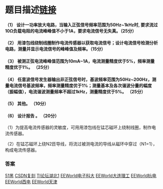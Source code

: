 # 题目描述[链接](https://wusiyuan.blog.csdn.net/article/details/117034668)
#### （1） 设计一功率放大电路，当输入正弦信号频率范围为50Hz~1kHz时, 要求流过10Ω负载电阻的电流峰峰值不小于1A，要求电流信号无失真。（25分）

#### （2） 用漆包线绕制线圈制作电流传感器以获取电流信号；设计电流信号检测分析电路，测量并显示电流信号的峰峰值及频率。（15分）

#### （3） 被测正弦电流峰峰值范围为10mA~1A，电流测量精度优于5%，频率测量精度优于1%。 （25分）

#### （4） 任意波信号发生器输出非正弦信号时，基波频率范围为50Hz~200Hz，测量电流信号基波频率，频率测量精度优于1%；测量基本及各次谐波分量的幅度（振幅值），电流谐波测量频率不超过1kHz，测量精度优于5%。 （25分）

#### （5） 其他。 （10分）

#### （6） 设计报告 。 （20分）

（1）为提高电流传感器的灵敏度，可用用漆包线在锰芯磁环上绕制线圈，制作电流传感器。

（2）在锰芯磁环上绕N2匝导线，将流过被测电流的导线从磁环中穿过（N1=1），构成电流传感器。

### 答案
[51黑](http://www.51hei.com/bbs/dpj-162854-1.html)
[CSDN复刻](https://blog.csdn.net/weixin_43824941/article/details/110734582)
[TI论坛湖北1](https://bbs.nuedc-training.com.cn/thread-110-1-1.html)
[EEWorld电子科大](https://www.eeworld.com.cn/RDesigns_detail/75642)
[EEWorld大连理工](https://www.eeworld.com.cn/RDesigns_detail/75639)
[EEWorld杭电](https://www.eeworld.com.cn/RDesigns_detail/75643)
[EEWorld西电](https://www.eeworld.com.cn/RDesigns_detail/75641)
[EEWorld天津](https://www.eeworld.com.cn/RDesigns_detail/75644)